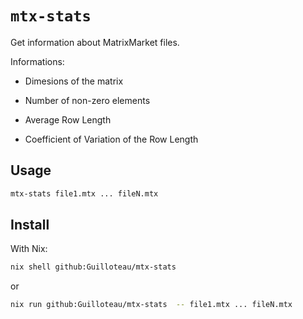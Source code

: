 # `mtx-stats`

Get information about MatrixMarket files.

Informations:

- Dimesions of the matrix

- Number of non-zero elements

- Average Row Length

- Coefficient of Variation of the Row Length

## Usage

```sh
mtx-stats file1.mtx ... fileN.mtx
```

## Install

With Nix:

```sh
nix shell github:Guilloteau/mtx-stats 
```

or

```sh
nix run github:Guilloteau/mtx-stats  -- file1.mtx ... fileN.mtx
```

